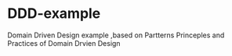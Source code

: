 # DDD-example
Domain Driven Design example ,based on Partterns Princeples and Practices of Domain Drvien Design

